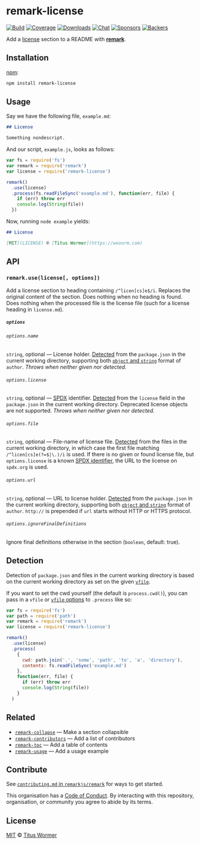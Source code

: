 # remark-license

[![Build][build-badge]][build]
[![Coverage][coverage-badge]][coverage]
[![Downloads][downloads-badge]][downloads]
[![Chat][chat-badge]][chat]
[![Sponsors][sponsors-badge]][collective]
[![Backers][backers-badge]][collective]

Add a [license][section] section to a README with [**remark**][remark].

## Installation

[npm][]:

```bash
npm install remark-license
```

## Usage

Say we have the following file, `example.md`:

```markdown
## License

Something nondescript.
```

And our script, `example.js`, looks as follows:

```javascript
var fs = require('fs')
var remark = require('remark')
var license = require('remark-license')

remark()
  .use(license)
  .process(fs.readFileSync('example.md'), function(err, file) {
    if (err) throw err
    console.log(String(file))
  })
```

Now, running `node example` yields:

```markdown
## License

[MIT](LICENSE) © [Titus Wormer](https://wooorm.com)
```

## API

### `remark.use(license[, options])`

Add a license section to heading containing `/^licen[cs]e$/i`.
Replaces the original content of the section.
Does nothing when no heading is found.
Does nothing when the processed file is the license file (such for a license
heading in `license.md`).

##### `options`

###### `options.name`

`string`, optional — License holder.  [Detected][] from the `package.json` in
the current working directory, supporting both [`object` and
`string`][author-format] format of `author`.  _Throws when neither given nor
detected._

###### `options.license`

`string`, optional — [SPDX][] identifier.  [Detected][] from the `license`
field in the `package.json` in the current working directory.  Deprecated
license objects are not supported.  _Throws when neither given nor detected._

###### `options.file`

`string`, optional — File-name of license file.  [Detected][] from the files
in the current working directory, in which case the first file matching
`/^licen[cs]e(?=$|\.)/i` is used.
If there is no given or found license file, but `options.license` is a known
[SPDX identifier][spdx], the URL to the license on `spdx.org` is used.

###### `options.url`

`string`, optional — URL to license holder.  [Detected][] from the
`package.json` in the current working directory, supporting both [`object`
and `string`][author-format] format of `author`.  `http://` is prepended if
`url` starts without HTTP or HTTPS protocol.

###### `options.ignoreFinalDefinitions`

Ignore final definitions otherwise in the section (`boolean`, default: true).

## Detection

Detection of `package.json` and files in the current working directory is
based on the current working directory as set on the given [`vfile`][vfile].

If you want to set the cwd yourself (the default is `process.cwd()`), you can
pass in a `vfile` or [`vfile` options][vfile-options] to `.process` like so:

```js
var fs = require('fs')
var path = require('path')
var remark = require('remark')
var license = require('remark-license')

remark()
  .use(license)
  .process(
    {
      cwd: path.join('.', 'some', 'path', 'to', 'a', 'directory'),
      contents: fs.readFileSync('example.md')
    },
    function(err, file) {
      if (err) throw err
      console.log(String(file))
    }
  )
```

## Related

*   [`remark-collapse`](https://github.com/Rokt33r/remark-collapse)
    — Make a section collapsible
*   [`remark-contributors`](https://github.com/hughsk/remark-contributors)
    — Add a list of contributors
*   [`remark-toc`](https://github.com/remarkjs/remark-toc)
    — Add a table of contents
*   [`remark-usage`](https://github.com/remarkjs/remark-usage)
    — Add a usage example

## Contribute

See [`contributing.md` in `remarkjs/remark`][contributing] for ways to get
started.

This organisation has a [Code of Conduct][coc].  By interacting with this
repository, organisation, or community you agree to abide by its terms.

## License

[MIT][license] © [Titus Wormer][author]

<!-- Definitions -->

[build-badge]: https://img.shields.io/travis/remarkjs/remark-license.svg

[build]: https://travis-ci.org/remarkjs/remark-license

[coverage-badge]: https://img.shields.io/codecov/c/github/remarkjs/remark-license.svg

[coverage]: https://codecov.io/github/remarkjs/remark-license

[downloads-badge]: https://img.shields.io/npm/dm/remark-license.svg

[downloads]: https://www.npmjs.com/package/remark-license

[chat-badge]: https://img.shields.io/badge/join%20the%20community-on%20spectrum-7b16ff.svg

[chat]: https://spectrum.chat/unified/remark

[sponsors-badge]: https://opencollective.com/unified/sponsors/badge.svg

[backers-badge]: https://opencollective.com/unified/backers/badge.svg

[collective]: https://opencollective.com/unified

[license]: license

[author]: https://wooorm.com

[npm]: https://docs.npmjs.com/cli/install

[remark]: https://github.com/remarkjs/remark

[author-format]: https://docs.npmjs.com/files/package.json#people-fields-author-contributors

[spdx]: https://spdx.org/licenses/

[vfile]: https://github.com/vfile/vfile

[vfile-options]: https://github.com/vfile/vfile#vfileoptions

[section]: #license

[detected]: #detection

[contributing]: https://github.com/remarkjs/remark/blob/master/contributing.md

[coc]: https://github.com/remarkjs/remark/blob/master/code-of-conduct.md
